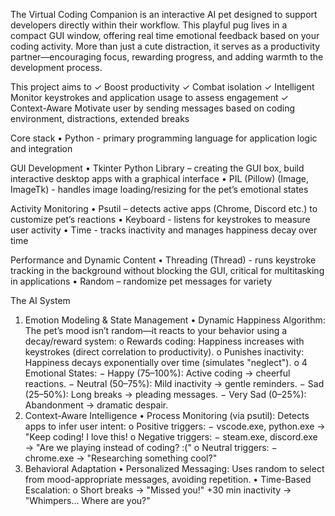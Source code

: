 The Virtual Coding Companion is an interactive AI pet designed to support developers 
directly within their workflow. This playful pug lives in a compact GUI window, offering real
time emotional feedback based on your coding activity. More than just a cute distraction, 
it serves as a productivity partner—encouraging focus, rewarding progress, and adding 
warmth to the development process. 

This project aims to 
✓ Boost productivity 
✓ Combat isolation 
✓ Intelligent Monitor keystrokes and application usage to assess engagement 
✓ Context-Aware Motivate user by sending messages based on coding environment, distractions, 
extended breaks

Core stack 
• Python - primary programming language for application logic and integration

GUI Development 
• Tkinter Python Library – creating the GUI box, build interactive desktop apps with a graphical 
interface 
• PIL (Pillow) (Image, ImageTk) - handles image loading/resizing for the pet’s emotional states 

Activity Monitoring 
• Psutil – detects active apps (Chrome, Discord etc.) to customize pet’s reactions 
• Keyboard - listens for keystrokes to measure user activity 
• Time - tracks inactivity and manages happiness decay over time

Performance and Dynamic Content 
• Threading (Thread) - runs keystroke tracking in the background without blocking the GUI, critical 
for multitasking in applications 
• Random – randomize pet messages for variety

The AI System 
1. Emotion Modeling & State Management 
• Dynamic Happiness Algorithm: The pet’s mood isn’t random—it reacts to your behavior using a 
decay/reward system: 
o Rewards coding: Happiness increases with keystrokes (direct correlation to productivity). 
o Punishes inactivity: Happiness decays exponentially over time (simulates "neglect"). 
o 4 Emotional States: 
− Happy (75–100%): Active coding → cheerful reactions. 
− Neutral (50–75%): Mild inactivity → gentle reminders. 
− Sad (25–50%): Long breaks → pleading messages. 
− Very Sad (0–25%): Abandonment → dramatic despair. 
2. Context-Aware Intelligence 
• Process Monitoring (via psutil): Detects apps to infer user intent: 
o Positive triggers: 
− vscode.exe, python.exe → "Keep coding! I love this! 
o Negative triggers: 
− steam.exe, discord.exe → "Are we playing instead of coding? :(" 
o Neutral triggers: 
− chrome.exe → "Researching something cool?" 
3. Behavioral Adaptation 
• Personalized Messaging: Uses random to select from mood-appropriate messages, avoiding 
repetition. 
• Time-Based Escalation: 
o Short breaks → "Missed you!" 
+30 min inactivity → "Whimpers… Where are you?"

